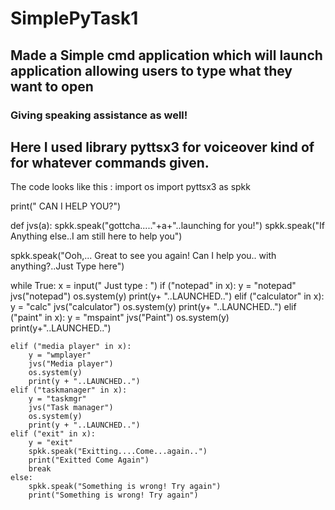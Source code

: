 # SimplePyTask1
## Made a Simple cmd application which will launch application allowing users to type what they want to open 
### Giving speaking assistance as well!
## Here I used library pyttsx3 for voiceover kind of for whatever commands given.
The code looks like this :
import os
import pyttsx3 as spkk



print(" CAN  I HELP YOU?")


def jvs(a):
	spkk.speak("gottcha....."+a+"..launching for you!")
	spkk.speak("If Anything else..I am still here to help you")

spkk.speak("Ooh,... Great to see you again! Can I help you.. with anything?..Just Type here")

while True:
	x = input(" Just type : ")
	if ("notepad" in x):
		y = "notepad"
		jvs("notepad")
		os.system(y)
		print(y+ "..LAUNCHED..")
	elif ("calculator" in x):
		y = "calc"
		jvs("calculator")
		os.system(y)
		print(y+ "..LAUNCHED..")
	elif ("paint" in x):
		y = "mspaint"
		jvs("Paint")
		os.system(y)
		print(y+"..LAUNCHED..")

	elif ("media player" in x):
		y = "wmplayer"
		jvs("Media player")
		os.system(y)
		print(y + "..LAUNCHED..")
	elif ("taskmanager" in x):
		y = "taskmgr"
		jvs("Task manager")
		os.system(y)
		print(y + "..LAUNCHED..")
	elif ("exit" in x):
		y = "exit"
		spkk.speak("Exitting....Come...again..")
		print("Exitted Come Again")
		break
	else:
		spkk.speak("Something is wrong! Try again")
		print("Something is wrong! Try again")




